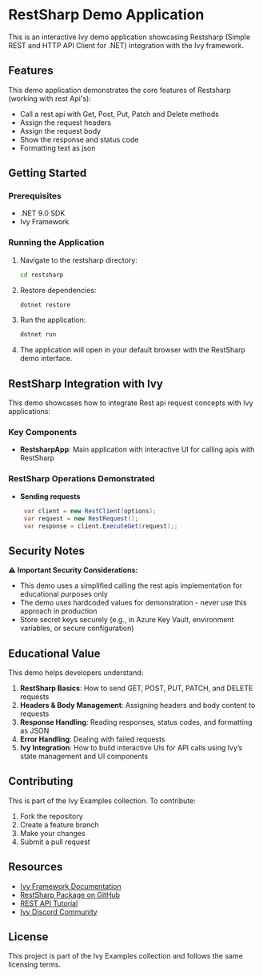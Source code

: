 # RestSharp Demo Application

This is an interactive Ivy demo application showcasing Restsharp (Simple REST and HTTP API Client for .NET) integration with the Ivy framework.

## Features

This demo application demonstrates the core features of Restsharp (working with rest Api's):

- Call a rest api with Get, Post, Put, Patch and Delete methods
- Assign the request headers
- Assign the request body
- Show the response and status code
- Formatting text as json



## Getting Started

### Prerequisites
- .NET 9.0 SDK
- Ivy Framework

### Running the Application

1. Navigate to the restsharp directory:
   ```bash
   cd restsharp
   ```

2. Restore dependencies:
   ```bash
   dotnet restore
   ```

3. Run the application:
   ```bash
   dotnet run
   ```

4. The application will open in your default browser with the RestSharp demo interface.

## RestSharp Integration with Ivy

This demo showcases how to integrate Rest api request concepts with Ivy applications:

### Key Components

- **RestsharpApp**: Main application with interactive UI for calling apis with RestSharp

### RestSharp Operations Demonstrated

- **Sending requests**
   ```csharp
    var client = new RestClient(options);
    var request = new RestRequest();
    var response = client.ExecuteGet(request);;
   ```

## Security Notes

⚠️ **Important Security Considerations:**

- This demo uses a simplified calling the rest apis implementation for educational purposes only
- The demo uses hardcoded values for demonstration - never use this approach in production
- Store secret keys securely (e.g., in Azure Key Vault, environment variables, or secure configuration)

## Educational Value

This demo helps developers understand:

1. **RestSharp Basics**: How to send GET, POST, PUT, PATCH, and DELETE requests
2. **Headers & Body Management**: Assigning headers and body content to requests
3. **Response Handling**: Reading responses, status codes, and formatting as JSON
4. **Error Handling**: Dealing with failed requests
5. **Ivy Integration**: How to build interactive UIs for API calls using Ivy’s state management and UI components

## Contributing

This is part of the Ivy Examples collection. To contribute:

1. Fork the repository
2. Create a feature branch
3. Make your changes
4. Submit a pull request

## Resources

- [Ivy Framework Documentation](https://docs.ivy.app)
- [RestSharp Package on GitHub](https://github.com/restsharp/RestSharp)
- [REST API Tutorial](https://restfulapi.net/)
- [Ivy Discord Community](https://discord.gg/sSwGzZAYb6)

## License

This project is part of the Ivy Examples collection and follows the same licensing terms.
